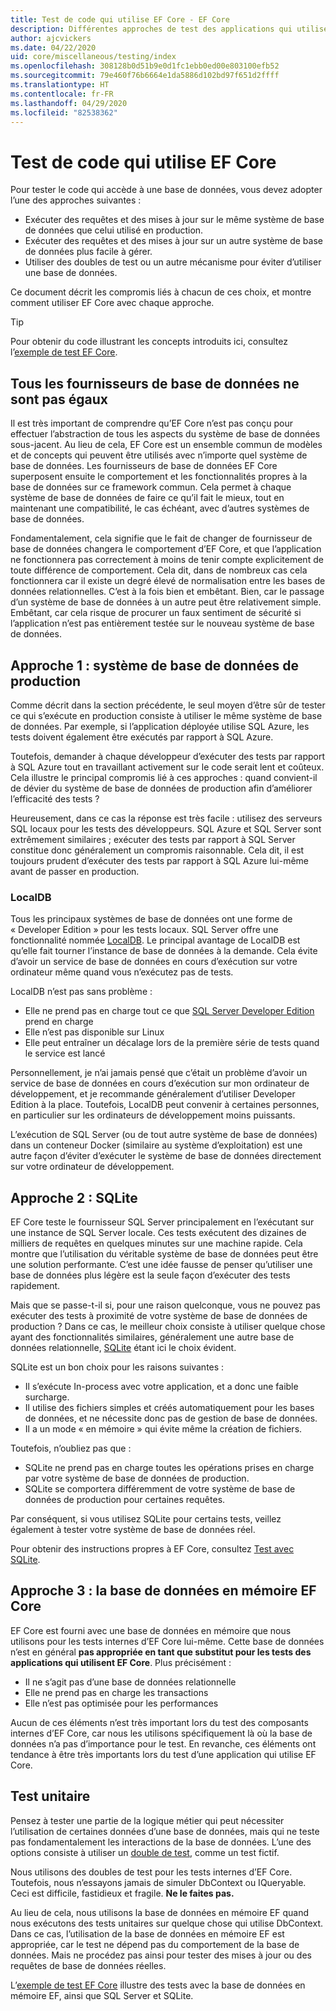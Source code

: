 ```yaml
---
title: Test de code qui utilise EF Core - EF Core
description: Différentes approches de test des applications qui utilisent EF Core.
author: ajcvickers
ms.date: 04/22/2020
uid: core/miscellaneous/testing/index
ms.openlocfilehash: 308128b0d51b9e0d1fc1ebb0ed00e803100efb52
ms.sourcegitcommit: 79e460f76b6664e1da5886d102bd97f651d2ffff
ms.translationtype: HT
ms.contentlocale: fr-FR
ms.lasthandoff: 04/29/2020
ms.locfileid: "82538362"
---
```

# <a name="testing-code-that-uses-ef-core"></a>Test de code qui utilise EF Core

Pour tester le code qui accède à une base de données, vous devez adopter l’une des approches suivantes :
* Exécuter des requêtes et des mises à jour sur le même système de base de données que celui utilisé en production.
* Exécuter des requêtes et des mises à jour sur un autre système de base de données plus facile à gérer.
* Utiliser des doubles de test ou un autre mécanisme pour éviter d’utiliser une base de données.

Ce document décrit les compromis liés à chacun de ces choix, et montre comment utiliser EF Core avec chaque approche.  

> [!TIP]
> Pour obtenir du code illustrant les concepts introduits ici, consultez l’[exemple de test EF Core](xref:core/miscellaneous/testing/testing-sample). 

## <a name="all-database-providers-are-not-equal"></a>Tous les fournisseurs de base de données ne sont pas égaux

Il est très important de comprendre qu’EF Core n’est pas conçu pour effectuer l’abstraction de tous les aspects du système de base de données sous-jacent.
Au lieu de cela, EF Core est un ensemble commun de modèles et de concepts qui peuvent être utilisés avec n’importe quel système de base de données.
Les fournisseurs de base de données EF Core superposent ensuite le comportement et les fonctionnalités propres à la base de données sur ce framework commun.
Cela permet à chaque système de base de données de faire ce qu’il fait le mieux, tout en maintenant une compatibilité, le cas échéant, avec d’autres systèmes de base de données. 

Fondamentalement, cela signifie que le fait de changer de fournisseur de base de données changera le comportement d’EF Core, et que l’application ne fonctionnera pas correctement à moins de tenir compte explicitement de toute différence de comportement.
Cela dit, dans de nombreux cas cela fonctionnera car il existe un degré élevé de normalisation entre les bases de données relationnelles.
C’est à la fois bien et embêtant.
Bien, car le passage d’un système de base de données à un autre peut être relativement simple.
Embêtant, car cela risque de procurer un faux sentiment de sécurité si l’application n’est pas entièrement testée sur le nouveau système de base de données.  

## <a name="approach-1-production-database-system"></a>Approche 1 : système de base de données de production

Comme décrit dans la section précédente, le seul moyen d’être sûr de tester ce qui s’exécute en production consiste à utiliser le même système de base de données.
Par exemple, si l’application déployée utilise SQL Azure, les tests doivent également être exécutés par rapport à SQL Azure.

Toutefois, demander à chaque développeur d’exécuter des tests par rapport à SQL Azure tout en travaillant activement sur le code serait lent et coûteux.
Cela illustre le principal compromis lié à ces approches : quand convient-il de dévier du système de base de données de production afin d’améliorer l’efficacité des tests ?

Heureusement, dans ce cas la réponse est très facile : utilisez des serveurs SQL locaux pour les tests des développeurs.
SQL Azure et SQL Server sont extrêmement similaires ; exécuter des tests par rapport à SQL Server constitue donc généralement un compromis raisonnable.
Cela dit, il est toujours prudent d’exécuter des tests par rapport à SQL Azure lui-même avant de passer en production.
 
### <a name="localdb"></a>LocalDB 

Tous les principaux systèmes de base de données ont une forme de « Developer Edition » pour les tests locaux.
SQL Server offre une fonctionnalité nommée [LocalDB](/sql/database-engine/configure-windows/sql-server-express-localdb?view=sql-server-ver15).
Le principal avantage de LocalDB est qu’elle fait tourner l’instance de base de données à la demande.
Cela évite d’avoir un service de base de données en cours d’exécution sur votre ordinateur même quand vous n’exécutez pas de tests.

LocalDB n’est pas sans problème :
* Elle ne prend pas en charge tout ce que [SQL Server Developer Edition](/sql/sql-server/editions-and-components-of-sql-server-2016?view=sql-server-ver15) prend en charge
* Elle n’est pas disponible sur Linux
* Elle peut entraîner un décalage lors de la première série de tests quand le service est lancé

Personnellement, je n’ai jamais pensé que c’était un problème d’avoir un service de base de données en cours d’exécution sur mon ordinateur de développement, et je recommande généralement d’utiliser Developer Edition à la place.
Toutefois, LocalDB peut convenir à certaines personnes, en particulier sur les ordinateurs de développement moins puissants.

L’exécution de SQL Server (ou de tout autre système de base de données) dans un conteneur Docker (similaire au système d’exploitation) est une autre façon d’éviter d’exécuter le système de base de données directement sur votre ordinateur de développement.  

## <a name="approach-2-sqlite"></a>Approche 2 : SQLite

EF Core teste le fournisseur SQL Server principalement en l’exécutant sur une instance de SQL Server locale.
Ces tests exécutent des dizaines de milliers de requêtes en quelques minutes sur une machine rapide.
Cela montre que l’utilisation du véritable système de base de données peut être une solution performante.
C’est une idée fausse de penser qu’utiliser une base de données plus légère est la seule façon d’exécuter des tests rapidement.

Mais que se passe-t-il si, pour une raison quelconque, vous ne pouvez pas exécuter des tests à proximité de votre système de base de données de production ?
Dans ce cas, le meilleur choix consiste à utiliser quelque chose ayant des fonctionnalités similaires,
généralement une autre base de données relationnelle, [SQLite](https://sqlite.org/index.html) étant ici le choix évident.

SQLite est un bon choix pour les raisons suivantes :
* Il s’exécute In-process avec votre application, et a donc une faible surcharge.
* Il utilise des fichiers simples et créés automatiquement pour les bases de données, et ne nécessite donc pas de gestion de base de données.
* Il a un mode « en mémoire » qui évite même la création de fichiers.

Toutefois, n’oubliez pas que :
* SQLite ne prend pas en charge toutes les opérations prises en charge par votre système de base de données de production.
* SQLite se comportera différemment de votre système de base de données de production pour certaines requêtes.

Par conséquent, si vous utilisez SQLite pour certains tests, veillez également à tester votre système de base de données réel.

Pour obtenir des instructions propres à EF Core, consultez [Test avec SQLite](xref:core/miscellaneous/testing/sqlite). 

## <a name="approach-3-the-ef-core-in-memory-database"></a>Approche 3 : la base de données en mémoire EF Core

EF Core est fourni avec une base de données en mémoire que nous utilisons pour les tests internes d’EF Core lui-même.
Cette base de données n’est en général **pas appropriée en tant que substitut pour les tests des applications qui utilisent EF Core**. Plus précisément :
* Il ne s’agit pas d’une base de données relationnelle
* Elle ne prend pas en charge les transactions
* Elle n’est pas optimisée pour les performances

Aucun de ces éléments n’est très important lors du test des composants internes d’EF Core, car nous les utilisons spécifiquement là où la base de données n’a pas d’importance pour le test.
En revanche, ces éléments ont tendance à être très importants lors du test d’une application qui utilise EF Core.

## <a name="unit-testing"></a>Test unitaire

Pensez à tester une partie de la logique métier qui peut nécessiter l’utilisation de certaines données d’une base de données, mais qui ne teste pas fondamentalement les interactions de la base de données.
L’une des options consiste à utiliser un [double de test](https://en.wikipedia.org/wiki/Test_double), comme un test fictif.

Nous utilisons des doubles de test pour les tests internes d’EF Core.
Toutefois, nous n’essayons jamais de simuler DbContext ou IQueryable.
Ceci est difficile, fastidieux et fragile.
**Ne le faites pas.**

Au lieu de cela, nous utilisons la base de données en mémoire EF quand nous exécutons des tests unitaires sur quelque chose qui utilise DbContext.
Dans ce cas, l’utilisation de la base de données en mémoire EF est appropriée, car le test ne dépend pas du comportement de la base de données.
Mais ne procédez pas ainsi pour tester des mises à jour ou des requêtes de base de données réelles.   

L’[exemple de test EF Core](xref:core/miscellaneous/testing/testing-sample) illustre des tests avec la base de données en mémoire EF, ainsi que SQL Server et SQLite. 
